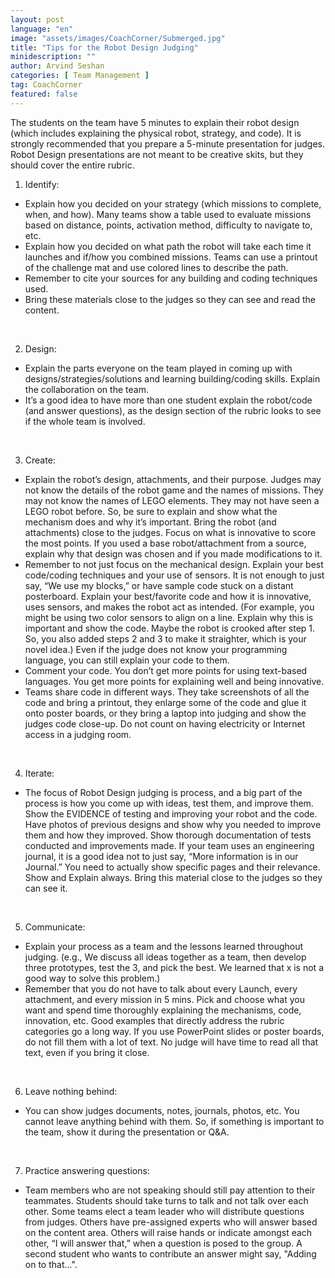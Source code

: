 ```yaml
---
layout: post
language: "en"
image: "assets/images/CoachCorner/Submerged.jpg"
title: "Tips for the Robot Design Judging"
minidescription: ""
author: Arvind Seshan
categories: [ Team Management ]
tag: CoachCorner
featured: false
---
```


The students on the team have 5 minutes to explain their robot design (which includes explaining the physical robot, strategy, and code). It is strongly recommended that you prepare a 5-minute presentation for judges. Robot Design presentations are not meant to be creative skits, but they should cover the entire rubric.

1. Identify: <br>
- Explain how you decided on your strategy (which missions to complete, when, and how). Many teams show a table used to evaluate missions based on distance, points, activation method, difficulty to navigate to, etc.
- Explain how you decided on what path the robot will take each time it launches and if/how you combined missions. Teams can use a printout of the challenge mat and use colored lines to describe the path.
- Remember to cite your sources for any building and coding techniques used.
- Bring these materials close to the judges so they can see and read the content.
<br>

2. Design:<br>
- Explain the parts everyone on the team played in coming up with designs/strategies/solutions and learning building/coding skills. Explain the collaboration on the team.
- It’s a good idea to have more than one student explain the robot/code (and answer questions), as the design section of the rubric looks to see if the whole team is involved.
<br>

3. Create: <br>
- Explain the robot’s design, attachments, and their purpose. Judges may not know the details of the robot game and the names of missions. They may not know the names of LEGO elements. They may not have seen a LEGO robot before. So, be sure to explain and show what the mechanism does and why it’s important. Bring the robot (and attachments) close to the judges. Focus on what is innovative to score the most points. If you used a base robot/attachment from a source, explain why that design was chosen and if you made modifications to it.
- Remember to not just focus on the mechanical design. Explain your best code/coding techniques and your use of sensors. It is not enough to just say, “We use my blocks,” or have sample code stuck on a distant posterboard. Explain your best/favorite code and how it is innovative, uses sensors, and makes the robot act as intended. (For example, you might be using two color sensors to align on a line. Explain why this is important and show the code. Maybe the robot is crooked after step 1. So, you also added steps 2 and 3 to make it straighter, which is your novel idea.) Even if the judge does not know your programming language, you can still explain your code to them.
- Comment your code. You don’t get more points for using text-based languages. You get more points for explaining well and being innovative.
- Teams share code in different ways. They take screenshots of all the code and bring a printout, they enlarge some of the code and glue it onto poster boards, or they bring a laptop into judging and show the judges code close-up. Do not count on having electricity or Internet access in a judging room.
<br>

4. Iterate: <br>
- The focus of Robot Design judging is process, and a big part of the process is how you come up with ideas, test them, and improve them. Show the EVIDENCE of testing and improving your robot and the code. Have photos of previous designs and show why you needed to improve them and how they improved. Show thorough documentation of tests conducted and improvements made. If your team uses an engineering journal, it is a good idea not to just say, “More information is in our Journal.” You need to actually show specific pages and their relevance. Show and Explain always. Bring this material close to the judges so they can see it.
<br>

5. Communicate:
- Explain your process as a team and the lessons learned throughout judging. (e.g., We discuss all ideas together as a team, then develop three prototypes, test the 3, and pick the best. We learned that x is not a good way to solve this problem.)
- Remember that you do not have to talk about every Launch, every attachment, and every mission in 5 mins. Pick and choose what you want and spend time thoroughly explaining the mechanisms, code, innovation, etc. Good examples that directly address the rubric categories go a long way.
If you use PowerPoint slides or poster boards, do not fill them with a lot of text. No judge will have time to read all that text, even if you bring it close.
<br>

6. Leave nothing behind:<br>
- You can show judges documents, notes, journals, photos, etc. You cannot leave anything behind with them. So, if something is important to the team, show it during the presentation or Q&A.
<br>

7. Practice answering questions: <br>
- Team members who are not speaking should still pay attention to their teammates.
Students should take turns to talk and not talk over each other. Some teams elect a team leader who will distribute questions from judges. Others have pre-assigned experts who will answer based on the content area. Others will raise hands or indicate amongst each other, “I will answer that,” when a question is posed to the group. A second student who wants to contribute an answer might say, "Adding on to that...".
